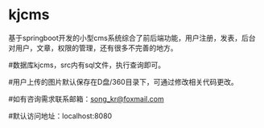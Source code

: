 # kjcms
基于springboot开发的小型cms系统综合了前后端功能，用户注册，发表，后台对用户，文章，权限的管理，还有很多不完善的地方。


#数据库kjcms，src内有sql文件，执行查询即可。

#用户上传的图片默认保存在D盘/360目录下，可通过修改相关代码更改。

#如有咨询需求联系邮箱：song_kr@foxmail.com

#默认访问地址：localhost:8080
